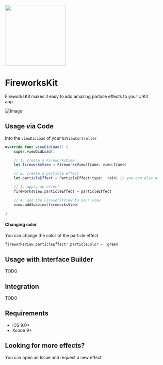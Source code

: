 <img src="https://user-images.githubusercontent.com/10343189/28755223-31a24a5a-7556-11e7-8eb0-d17af49426d1.png" width="200" align="center">

# FireworksKit

FireworksKit makes it easy to add amazing particle effects to your UIKit app.

![Image](https://user-images.githubusercontent.com/10343189/28745428-a0f9d96a-7478-11e7-8688-242a06d0d3c7.gif)

## Usage via Code

Into the `viewDidLoad` of your `UIViewController`

```swift
override func viewDidLoad() {
    super.viewDidLoad()
```
```swift
    // 1. create a FireworksView 
    let fireworksView = FireworksView(frame: view.frame)
```    
```swift    
    // 2. create a particle effect
    let particleEffect = ParticleEffect(type: .rain) // you can also use .snow, .smoke or .fire
```    
```swift
    // 3. apply an effect
    fireworksView.particleEffect = particleEffect
```    
```swift
    // 4. add the FireworksView to your view
    view.addSubview(fireworksView)
```    
```swift
}
```
#### Changing color

You can change the color of the particle effect

```swift
fireworksView.particleEffect?.particleColor = .green
```

## Usage with Interface Builder

TODO


## Integration

TODO

## Requirements

- iOS 9.0+
- Xcode 9+



## Looking for more effects?

You can open an Issue and request a new effect.
